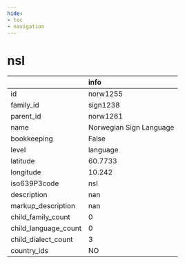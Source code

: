 ```yaml
---
hide:
- toc
- navigation
---
```

# nsl
|                      | info                    |
|:---------------------|:------------------------|
| id                   | norw1255                |
| family_id            | sign1238                |
| parent_id            | norw1261                |
| name                 | Norwegian Sign Language |
| bookkeeping          | False                   |
| level                | language                |
| latitude             | 60.7733                 |
| longitude            | 10.242                  |
| iso639P3code         | nsl                     |
| description          | nan                     |
| markup_description   | nan                     |
| child_family_count   | 0                       |
| child_language_count | 0                       |
| child_dialect_count  | 3                       |
| country_ids          | NO                      |